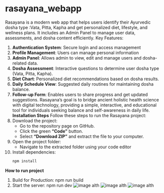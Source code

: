 # rasayana_webapp
Rasayana is a modern web app that helps users identify their Ayurvedic dosha type :Vata, Pitta, Kapha and get personalized diet, lifestyle, and wellness plans. It includes an Admin Panel to manage user data, assessments, and dosha content efficiently.
Key Features:
 1. **Authentication System**: Secure login and access management
 2. **Profile Management**: Users can manage personal information
 3. **Admin Panel**: Allows admin to view, edit and manage users and dosha-related data.
 4. **Dosha Assessment**: Interactive questions to determine user dosha type (Vata, Pitta, Kapha).
 5. **Diet Chart**: Personalized diet recommendations based on dosha results.
 6. **Daily Schedule View**: Suggested daily routines for maintaining dosha balance.
 7. **Follow-up Form**: Enables users to share progress and get updated suggestions.
 Rasayana’s goal is to bridge ancient holistic health science with digital technology, providing a simple, interactive, and educational tool for individuals seeking balance and self-awareness in daily life.
**Installation Steps**
Follow these steps to run the Rasayana project:
1. Download the project:
   - Go to the repository page on GitHub.
   - Click the green **“Code”** button.
   - Select **“Download ZIP”** and extract the file to your computer.
2. Open the project folder:
   - Navigate to the extracted folder using your code editor
3. Install dependencies:
   ```bash
   npm install
 **How to run project**
  1. Build for Production: npm run build
  2. Start the server: npm run dev
![image alth](https://github.com/naushin515/Rasayana_webapp/blob/a4d28101c34a5afcfe70a0075cec9d94e88d7ccb/Screenshot%202025-10-29%20192410.png)
![image alth](https://github.com/naushin515/Rasayana_webapp/blob/be7f269737e2800445001e5af6931741cedc97d9/page2.png)
![image alth](https://github.com/naushin515/Rasayana_webapp/blob/8cf624dc712c477a6ed40a2a11b001779c0a500f/page4.png)
